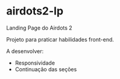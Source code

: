 # airdots2-lp
Landing Page do Airdots 2

Projeto para praticar habilidades front-end.

A desenvolver:
  - Responsividade
  - Continuação das seções
